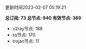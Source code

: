 更新时间2023-02-07 05:19:21

**总订阅: 73**
**总节点: 940**
**有效节点: 369**
- v2ray节点: 188
- ss节点: 170
- trojan节点: 11
